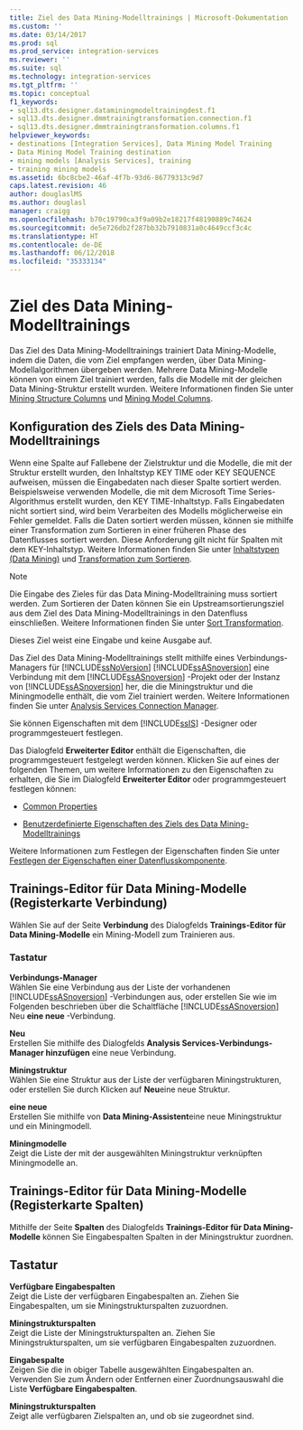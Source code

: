 ```yaml
---
title: Ziel des Data Mining-Modelltrainings | Microsoft-Dokumentation
ms.custom: ''
ms.date: 03/14/2017
ms.prod: sql
ms.prod_service: integration-services
ms.reviewer: ''
ms.suite: sql
ms.technology: integration-services
ms.tgt_pltfrm: ''
ms.topic: conceptual
f1_keywords:
- sql13.dts.designer.dataminingmodeltrainingdest.f1
- sql13.dts.designer.dmmtrainingtransformation.connection.f1
- sql13.dts.designer.dmmtrainingtransformation.columns.f1
helpviewer_keywords:
- destinations [Integration Services], Data Mining Model Training
- Data Mining Model Training destination
- mining models [Analysis Services], training
- training mining models
ms.assetid: 6bc8cbe2-46af-4f7b-93d6-86779313c9d7
caps.latest.revision: 46
author: douglaslMS
ms.author: douglasl
manager: craigg
ms.openlocfilehash: b70c19790ca3f9a09b2e18217f48190889c74624
ms.sourcegitcommit: de5e726db2f287bb32b7910831a0c4649ccf3c4c
ms.translationtype: HT
ms.contentlocale: de-DE
ms.lasthandoff: 06/12/2018
ms.locfileid: "35333134"
---
```

# <a name="data-mining-model-training-destination"></a>Ziel des Data Mining-Modelltrainings
  Das Ziel des Data Mining-Modelltrainings trainiert Data Mining-Modelle, indem die Daten, die vom Ziel empfangen werden, über Data Mining-Modellalgorithmen übergeben werden. Mehrere Data Mining-Modelle können von einem Ziel trainiert werden, falls die Modelle mit der gleichen Data Mining-Struktur erstellt wurden. Weitere Informationen finden Sie unter [Mining Structure Columns](../../analysis-services/data-mining/mining-structure-columns.md) und [Mining Model Columns](../../analysis-services/data-mining/mining-model-columns.md).  
  
## <a name="configuration-of-the-data-mining-model-training-destination"></a>Konfiguration des Ziels des Data Mining-Modelltrainings  
 Wenn eine Spalte auf Fallebene der Zielstruktur und die Modelle, die mit der Struktur erstellt wurden, den Inhaltstyp KEY TIME oder KEY SEQUENCE aufweisen, müssen die Eingabedaten nach dieser Spalte sortiert werden. Beispielsweise verwenden Modelle, die mit dem Microsoft Time Series-Algorithmus erstellt wurden, den KEY TIME-Inhaltstyp. Falls Eingabedaten nicht sortiert sind, wird beim Verarbeiten des Modells möglicherweise ein Fehler gemeldet. Falls die Daten sortiert werden müssen, können sie mithilfe einer Transformation zum Sortieren in einer früheren Phase des Datenflusses sortiert werden. Diese Anforderung gilt nicht für Spalten mit dem KEY-Inhaltstyp. Weitere Informationen finden Sie unter [Inhaltstypen &#40;Data Mining&#41;](../../analysis-services/data-mining/content-types-data-mining.md) und [Transformation zum Sortieren](../../integration-services/data-flow/transformations/sort-transformation.md).  
  
> [!NOTE]  
>  Die Eingabe des Zieles für das Data Mining-Modelltraining muss sortiert werden. Zum Sortieren der Daten können Sie ein Upstreamsortierungsziel aus dem Ziel des Data Mining-Modelltrainings in den Datenfluss einschließen. Weitere Informationen finden Sie unter [Sort Transformation](../../integration-services/data-flow/transformations/sort-transformation.md).  
  
 Dieses Ziel weist eine Eingabe und keine Ausgabe auf.  
  
 Das Ziel des Data Mining-Modelltrainings stellt mithilfe eines Verbindungs-Managers für [!INCLUDE[ssNoVersion](../../includes/ssnoversion-md.md)] [!INCLUDE[ssASnoversion](../../includes/ssasnoversion-md.md)] eine Verbindung mit dem [!INCLUDE[ssASnoversion](../../includes/ssasnoversion-md.md)] -Projekt oder der Instanz von [!INCLUDE[ssASnoversion](../../includes/ssasnoversion-md.md)] her, die die Miningstruktur und die Miningmodelle enthält, die vom Ziel trainiert werden. Weitere Informationen finden Sie unter [Analysis Services Connection Manager](../../integration-services/connection-manager/analysis-services-connection-manager.md).  
  
 Sie können Eigenschaften mit dem [!INCLUDE[ssIS](../../includes/ssis-md.md)] -Designer oder programmgesteuert festlegen.  
  
 Das Dialogfeld **Erweiterter Editor** enthält die Eigenschaften, die programmgesteuert festgelegt werden können. Klicken Sie auf eines der folgenden Themen, um weitere Informationen zu den Eigenschaften zu erhalten, die Sie im Dialogfeld **Erweiterter Editor** oder programmgesteuert festlegen können:  
  
-   [Common Properties](http://msdn.microsoft.com/library/51973502-5cc6-4125-9fce-e60fa1b7b796)  
  
-   [Benutzerdefinierte Eigenschaften des Ziels des Data Mining-Modelltrainings](../../integration-services/data-flow/data-mining-model-training-destination-custom-properties.md)  
  
 Weitere Informationen zum Festlegen der Eigenschaften finden Sie unter [Festlegen der Eigenschaften einer Datenflusskomponente](../../integration-services/data-flow/set-the-properties-of-a-data-flow-component.md).  
  
## <a name="data-mining-model-training-editor-connection-tab"></a>Trainings-Editor für Data Mining-Modelle (Registerkarte Verbindung)
  Wählen Sie auf der Seite **Verbindung** des Dialogfelds **Trainings-Editor für Data Mining-Modelle** ein Mining-Modell zum Trainieren aus.  
  
### <a name="options"></a>Tastatur  
 **Verbindungs-Manager**  
 Wählen Sie eine Verbindung aus der Liste der vorhandenen [!INCLUDE[ssASnoversion](../../includes/ssasnoversion-md.md)] -Verbindungen aus, oder erstellen Sie wie im Folgenden beschrieben über die Schaltfläche [!INCLUDE[ssASnoversion](../../includes/ssasnoversion-md.md)] Neu **eine neue** -Verbindung.  
  
 **Neu**  
 Erstellen Sie mithilfe des Dialogfelds **Analysis Services-Verbindungs-Manager hinzufügen** eine neue Verbindung.  
  
 **Miningstruktur**  
 Wählen Sie eine Struktur aus der Liste der verfügbaren Miningstrukturen, oder erstellen Sie durch Klicken auf **Neu**eine neue Struktur.  
  
 **eine neue**  
 Erstellen Sie mithilfe von **Data Mining-Assistent**eine neue Miningstruktur und ein Miningmodell.  
  
 **Miningmodelle**  
 Zeigt die Liste der mit der ausgewählten Miningstruktur verknüpften Miningmodelle an.  
  
## <a name="data-mining-model-training-editor-columns-tab"></a>Trainings-Editor für Data Mining-Modelle (Registerkarte Spalten)
  Mithilfe der Seite **Spalten** des Dialogfelds **Trainings-Editor für Data Mining-Modelle** können Sie Eingabespalten Spalten in der Miningstruktur zuordnen.  
  
## <a name="options"></a>Tastatur  
 **Verfügbare Eingabespalten**  
 Zeigt die Liste der verfügbaren Eingabespalten an. Ziehen Sie Eingabespalten, um sie Miningstrukturspalten zuzuordnen.  
  
 **Miningstrukturspalten**  
 Zeigt die Liste der Miningstrukturspalten an. Ziehen Sie Miningstrukturspalten, um sie verfügbaren Eingabespalten zuzuordnen.  
  
 **Eingabespalte**  
 Zeigen Sie die in obiger Tabelle ausgewählten Eingabespalten an. Verwenden Sie zum Ändern oder Entfernen einer Zuordnungsauswahl die Liste **Verfügbare Eingabespalten**.  
  
 **Miningstrukturspalten**  
 Zeigt alle verfügbaren Zielspalten an, und ob sie zugeordnet sind.  
  
